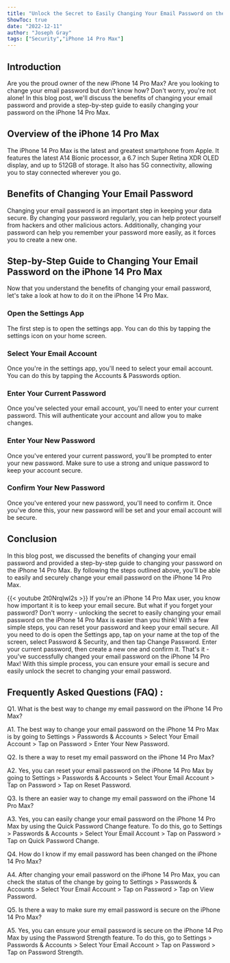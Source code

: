 ```yaml
---
title: "Unlock the Secret to Easily Changing Your Email Password on the iPhone 14 Pro Max!"
ShowToc: true 
date: "2022-12-11"
author: "Joseph Gray" 
tags: ["Security","iPhone 14 Pro Max"]
---
```

## Introduction

Are you the proud owner of the new iPhone 14 Pro Max? Are you looking to change your email password but don't know how? Don't worry, you're not alone! In this blog post, we'll discuss the benefits of changing your email password and provide a step-by-step guide to easily changing your password on the iPhone 14 Pro Max.

## Overview of the iPhone 14 Pro Max

The iPhone 14 Pro Max is the latest and greatest smartphone from Apple. It features the latest A14 Bionic processor, a 6.7 inch Super Retina XDR OLED display, and up to 512GB of storage. It also has 5G connectivity, allowing you to stay connected wherever you go.

## Benefits of Changing Your Email Password

Changing your email password is an important step in keeping your data secure. By changing your password regularly, you can help protect yourself from hackers and other malicious actors. Additionally, changing your password can help you remember your password more easily, as it forces you to create a new one.

## Step-by-Step Guide to Changing Your Email Password on the iPhone 14 Pro Max

Now that you understand the benefits of changing your email password, let's take a look at how to do it on the iPhone 14 Pro Max.

### Open the Settings App

The first step is to open the settings app. You can do this by tapping the settings icon on your home screen.

### Select Your Email Account

Once you're in the settings app, you'll need to select your email account. You can do this by tapping the Accounts & Passwords option.

### Enter Your Current Password

Once you've selected your email account, you'll need to enter your current password. This will authenticate your account and allow you to make changes.

### Enter Your New Password

Once you've entered your current password, you'll be prompted to enter your new password. Make sure to use a strong and unique password to keep your account secure.

### Confirm Your New Password

Once you've entered your new password, you'll need to confirm it. Once you've done this, your new password will be set and your email account will be secure.

## Conclusion

In this blog post, we discussed the benefits of changing your email password and provided a step-by-step guide to changing your password on the iPhone 14 Pro Max. By following the steps outlined above, you'll be able to easily and securely change your email password on the iPhone 14 Pro Max.

{{< youtube 2t0NrqIwI2s >}} 
If you're an iPhone 14 Pro Max user, you know how important it is to keep your email secure. But what if you forget your password? Don't worry - unlocking the secret to easily changing your email password on the iPhone 14 Pro Max is easier than you think! With a few simple steps, you can reset your password and keep your email secure. All you need to do is open the Settings app, tap on your name at the top of the screen, select Password & Security, and then tap Change Password. Enter your current password, then create a new one and confirm it. That's it - you've successfully changed your email password on the iPhone 14 Pro Max! With this simple process, you can ensure your email is secure and easily unlock the secret to changing your email password.

## Frequently Asked Questions (FAQ) :
Q1. What is the best way to change my email password on the iPhone 14 Pro Max?

A1. The best way to change your email password on the iPhone 14 Pro Max is by going to Settings > Passwords & Accounts > Select Your Email Account > Tap on Password > Enter Your New Password.

Q2. Is there a way to reset my email password on the iPhone 14 Pro Max?

A2. Yes, you can reset your email password on the iPhone 14 Pro Max by going to Settings > Passwords & Accounts > Select Your Email Account > Tap on Password > Tap on Reset Password.

Q3. Is there an easier way to change my email password on the iPhone 14 Pro Max?

A3. Yes, you can easily change your email password on the iPhone 14 Pro Max by using the Quick Password Change feature. To do this, go to Settings > Passwords & Accounts > Select Your Email Account > Tap on Password > Tap on Quick Password Change.

Q4. How do I know if my email password has been changed on the iPhone 14 Pro Max?

A4. After changing your email password on the iPhone 14 Pro Max, you can check the status of the change by going to Settings > Passwords & Accounts > Select Your Email Account > Tap on Password > Tap on View Password.

Q5. Is there a way to make sure my email password is secure on the iPhone 14 Pro Max?

A5. Yes, you can ensure your email password is secure on the iPhone 14 Pro Max by using the Password Strength feature. To do this, go to Settings > Passwords & Accounts > Select Your Email Account > Tap on Password > Tap on Password Strength.


